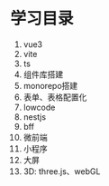 # 学习目录

1. vue3
2. vite
3. ts
4. 组件库搭建
5. monorepo搭建
6. 表单、表格配置化
7. lowcode
8. nestjs
9. bff
10. 微前端
11. 小程序
12. 大屏
13. 3D: three.js、webGL